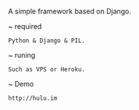 A simple framework based on Django.

~   required
    
    Python & Django & PIL.

~   runing
    
    Such as VPS or Heroku.

~   Demo
    
    http://hulu.im